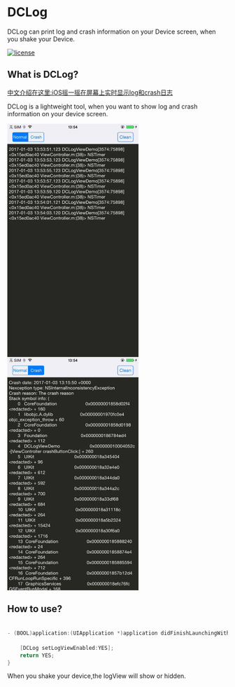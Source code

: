 # DCLog
DCLog can print log and crash information on your Device screen, when you shake your Device.

[![license](https://img.shields.io/badge/license-MIT-brightgreen.svg?style=flat)](https://github.com/DarielChen/DCLog/blob/master/LICENSE)

## What is DCLog?
[中文介绍在这里:iOS摇一摇在屏幕上实时显示log和crash日志](http://www.jianshu.com/p/94b96ac1932b)

DCLog is a lightweight tool, when you want to show log and crash information on your device screen.

 <img src="Source/WechatIMG2.jpeg" width = "300"  alt="Log infomation" align=center />
 <img src="Source/WechatIMG1.jpeg" width = "300"  alt="crash infomation" align=center />
 
## How to use?


```objective-C

- (BOOL)application:(UIApplication *)application didFinishLaunchingWithOptions:(NSDictionary *)launchOptions {
    
    [DCLog setLogViewEnabled:YES];
    return YES;
}

```

When you shake your device,the logView will show or hidden.